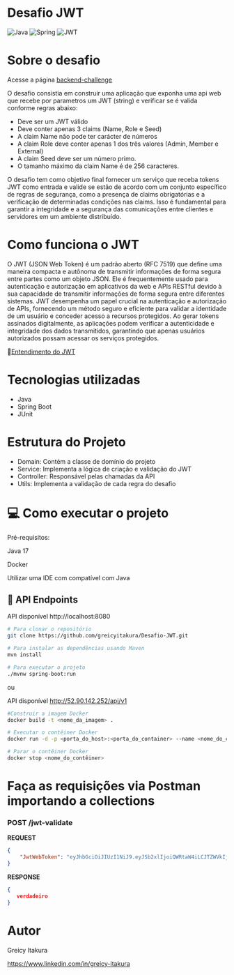 # Desafio JWT
![Java](https://img.shields.io/badge/java-%23ED8B00.svg?style=for-the-badge&logo=openjdk&logoColor=white)
![Spring](https://img.shields.io/badge/spring-%236DB33F.svg?style=for-the-badge&logo=spring&logoColor=white)
![JWT](https://img.shields.io/badge/JWT-black?style=for-the-badge&logo=JSON%20web%20tokens)


# Sobre o desafio
Acesse a página 
[backend-challenge](https://github.com/99h58f2qe/backend-challenge)

O desafio consistia em construir uma aplicação que exponha uma api web que recebe por parametros um JWT (string) e verificar se é valida conforme regras abaixo:

- Deve ser um JWT válido
- Deve conter apenas 3 claims (Name, Role e Seed)
- A claim Name não pode ter carácter de números
- A claim Role deve conter apenas 1 dos três valores (Admin, Member e External)
- A claim Seed deve ser um número primo.
- O tamanho máximo da claim Name é de 256 caracteres.

O desafio tem como objetivo final fornecer um serviço que receba tokens JWT como entrada e valide se estão de acordo com um conjunto específico de regras de segurança, como a presença de claims obrigatórias e a verificação de determinadas condições nas claims. Isso é fundamental para garantir a integridade e a segurança das comunicações entre clientes e servidores em um ambiente distribuído.

# Como funciona o JWT

O JWT (JSON Web Token) é um padrão aberto (RFC 7519) que define uma maneira compacta e autônoma de transmitir informações de forma segura entre partes como um objeto JSON. Ele é frequentemente usado para autenticação e autorização em aplicativos da web e APIs RESTful devido à sua capacidade de transmitir informações de forma segura entre diferentes sistemas.
JWT desempenha um papel crucial na autenticação e autorização de APIs, fornecendo um método seguro e eficiente para validar a identidade de um usuário e conceder acesso a recursos protegidos. Ao gerar tokens assinados digitalmente, as aplicações podem verificar a autenticidade e integridade dos dados transmitidos, garantindo que apenas usuários autorizados possam acessar os serviços protegidos.
  
🤯[Entendimento do JWT](https://github.com/greicyitakura/Desafio-JWT/blob/master/jwt-fluxo.drawio.png)

# Tecnologias utilizadas
- Java
- Spring Boot
- JUnit

# Estrutura do Projeto

- Domain: Contém a classe de domínio do projeto
- Service: Implementa a lógica de criação e validação do JWT
- Controller: Responsável pelas chamadas da API
- Utils: Implementa a validação de cada regra do desafio

# 💻 Como executar o projeto

Pré-requisitos:

Java 17

Docker

Utilizar uma IDE com compatível com Java

<h2 id="routes">📍 API Endpoints</h2>

API disponível http://localhost:8080

```bash
# Para clonar o repositório
git clone https://github.com/greicyitakura/Desafio-JWT.git

# Para instalar as dependências usando Maven
mvn install

# Para executar o projeto
./mvnw spring-boot:run
```

 ou

 API disponível http://52.90.142.252/api/v1

```bash
#Construir a imagem Docker
docker build -t <nome_da_imagem> .

# Executar o contêiner Docker
docker run -d -p <porta_do_host>:<porta_do_container> --name <nome_do_contêiner> <nome_da_imagem>

# Parar o contêiner Docker
docker stop <nome_do_contêiner>
```


# Faça as requisições via Postman importando a collections

<h3 id="post-auth-detail">POST /jwt-validate</h3>

**REQUEST**
```json
{
    "JwtWebToken": "eyJhbGciOiJIUzI1NiJ9.eyJSb2xlIjoiQWRtaW4iLCJTZWVkIjoiNzg0MSIsIk5hbWUiOiJUb25pbmhvIEFyYXVqbyJ9.QY05sIjtrcJnP533kQNk8QXcaleJ1Q01jWY_ZzIZuAg"
}
```

**RESPONSE**
```json
{
   verdadeiro
}
```



# Autor
Greicy Itakura

https://www.linkedin.com/in/greicy-itakura
